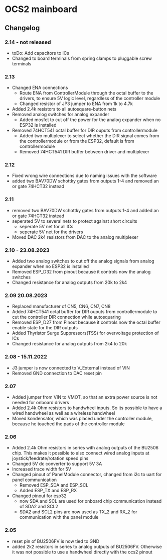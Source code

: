# OCS2 mainboard

## Changelog

### 2.14 - not released
- toDo: Add capacitors to ICs
- Changed to board terminals from spring clamps to pluggable screw terminals

### 2.13

- Changed ENA connections
  - Route ENA from ControllerModule through the octal buffer to the drivers, to ensure 5V logic level, regardless of the controller module
  - Changed resistor of JP3 jumper to ENA from 1k to 4.7k
- Added 2.4k resistors to all autosquare-button nets
- Removed analog switches for analog expander
  - Added mosfet to cut off the power for the analog expander when no ESP32 is installed
- Removed 74HCT541 octal buffer for DIR ouputs from controllermodule
  - Added two multiplexer to select whether the DIR signal comes from the controllermodule or from the ESP32, default is from controllermodule
  - Removed 74HCT541 DIR buffer between driver and multiplexer

### 2.12

- Fixed wrong wire connections due to naming issues with the software
- added two BAV70DW schottky gates from outputs 1-4 and removed an or gate 74HCT32 instead

### 2.11

- removed two BAV70DW schottky gates from outputs 1-4 and added an or gate 74HCT32 instead
- seperated 5V to several nets to protect against short circuits
  - seperate 5V net for all ICs
  - seperate 5V net for the drivers
- Moved DAC 2k4 resistors from DAC to the analog multiplexer

### 2.10 - 23.08.2023

- Added two analog switches to cut off the analog signals from analog expander when no ESP32 is installed
- Removed ESP_D32 from pinout because it controls now the analog switches
- Changed resistance for analog outputs from 20k to 2k4

### 2.09 20.08.2023

- Replaced manufacturer of CN5, CN6, CN7, CN8
- Added 74HCT541 octal buffer for DIR ouputs from controllermodule to cut the controller DIR connection while autosquaring
- Removed ESP_D27 from Pinout because it controls now the octal buffer enable state for the DIR outputs
- Added Thyristor Surge Suppressors(TSS) for overvoltage protection of ICs
- Changed resistance for analog outputs from 2k4 to 20k

### 2.08 - 15.11.2022

- J3 jumper is now connected to V_External instead of VIN
- Removed GND connection to DAC reset pin

### 2.07

- Added jumper from VIN to VMOT, so that an extra power source is not needed for onboard drivers
- Added 2.4k Ohm resistors to handwheel inputs. So its possible to have a wired handwheel as well as a wireless handwheel
- Moved kondensator, which was placed under the controller module, because he touched the pads of the controller module

### 2.06

- Added 2.4k Ohm resistors in series with analog outputs of the BU2506 chip. This makes it possible to also connect wired analog inputs at joystick/feedrate/rotation speed pins
- Changed 5V dc converter to support 5V 3A
- Increased trace width for 5V
- Changed pinout of PanelModule connector, changed from i2c to uart for panel communication
  - Removed ESP_SDA and ESP_SCL
  - Added ESP_TX and ESP_RX
- Changed pinout for esp32
  - now SDA and SCL are used for onboard chip communication instead of SDA2 and SCL2
  - SDA2 and SCL2 pins are now used as TX_2 and RX_2 for communication with the panel module

### 2.05

- reset pin of BU2506FV is now tied to GND
- added 2k2 resistors in series to analog outputs of BU2506FV. Otherwise it was not possible to use a handwheel directly with the ocs2 pinout

